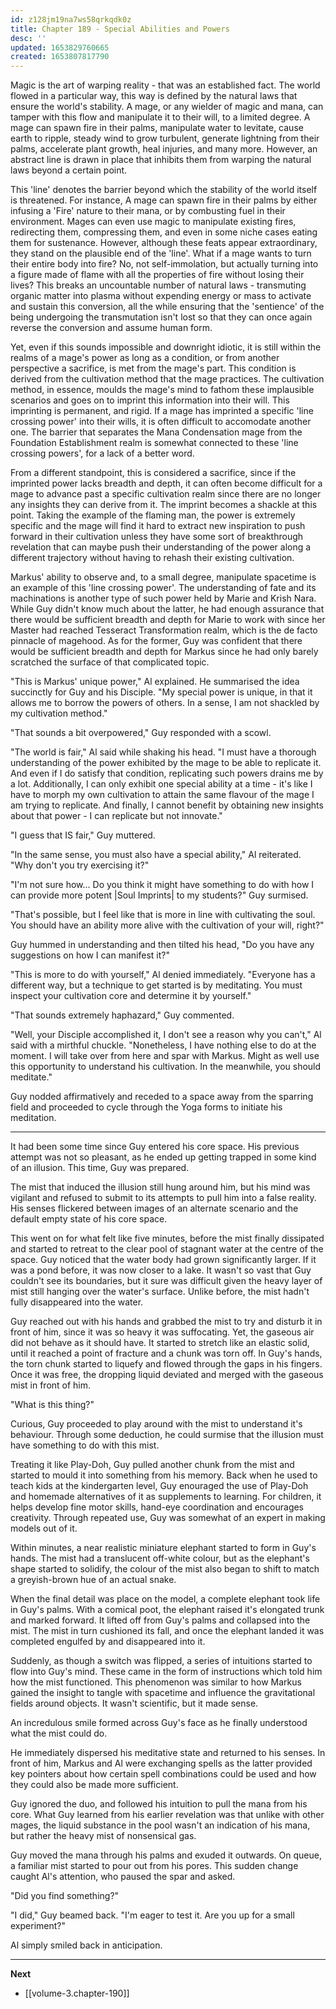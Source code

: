 ```yaml
---
id: z128jm19na7ws58qrkqdk0z
title: Chapter 189 - Special Abilities and Powers
desc: ''
updated: 1653829760665
created: 1653807817790
---
```


Magic is the art of warping reality - that was an established fact. The world flowed in a particular way, this way is defined by the natural laws that ensure the world's stability. A mage, or any wielder of magic and mana, can tamper with this flow and manipulate it to their will, to a limited degree. A mage can spawn fire in their palms, manipulate water to levitate, cause earth to ripple, steady wind to grow turbulent, generate lightning from their palms, accelerate plant growth, heal injuries, and many more. However, an abstract line is drawn in place that inhibits them from warping the natural laws beyond a certain point.

This 'line' denotes the barrier beyond which the stability of the world itself is threatened. For instance, A mage can spawn fire in their palms by either infusing a 'Fire' nature to their mana, or by combusting fuel in their environment. Mages can even use magic to manipulate existing fires, redirecting them, compressing them, and even in some niche cases eating them for sustenance. However, although these feats appear extraordinary, they stand on the plausible end of the 'line'. What if a mage wants to turn their entire body into fire? No, not self-immolation, but actually turning into a figure made of flame with all the properties of fire without losing their lives? This breaks an uncountable number of natural laws - transmuting organic matter into plasma without expending energy or mass to activate and sustain this conversion, all the while ensuring that the 'sentience' of the being undergoing the transmutation isn't lost so that they can once again reverse the conversion and assume human form.

Yet, even if this sounds impossible and downright idiotic, it is still within the realms of a mage's power as long as a condition, or from another perspective a sacrifice, is met from the mage's part. This condition is derived from the cultivation method that the mage practices. The cultivation method, in essence, moulds the mage's mind to fathom these implausible scenarios and goes on to imprint this information into their will. This imprinting is permanent, and rigid. If a mage has imprinted a specific 'line crossing power' into their wills, it is often difficult to accomodate another one. The barrier that separates the Mana Condensation mage from the Foundation Establishment realm is somewhat connected to these 'line crossing powers', for a lack of a better word.

From a different standpoint, this is considered a sacrifice, since if the imprinted power lacks breadth and depth, it can often become difficult for a mage to advance past a specific cultivation realm since there are no longer any insights they can derive from it. The imprint becomes a shackle at this point. Taking the example of the flaming man, the power is extremely specific and the mage will find it hard to extract new inspiration to push forward in their cultivation unless they have some sort of breakthrough revelation that can maybe push their understanding of the power along a different trajectory without having to rehash their existing cultivation.

Markus' ability to observe and, to a small degree, manipulate spacetime is an example of this 'line crossing power'. The understanding of fate and its machinations is another type of such power held by Marie and Krish Nara. While Guy didn't know much about the latter, he had enough assurance that there would be sufficient breadth and depth for Marie to work with since her Master had reached Tesseract Transformation realm, which is the de facto pinnacle of magehood. As for the former, Guy was confident that there would be sufficient breadth and depth for Markus since he had only barely scratched the surface of that complicated topic.

"This is Markus' unique power," Al explained. He summarised the idea succinctly for Guy and his Disciple. "My special power is unique, in that it allows me to borrow the powers of others. In a sense, I am not shackled by my cultivation method."

"That sounds a bit overpowered," Guy responded with a scowl.

"The world is fair," Al said while shaking his head. "I must have a thorough understanding of the power exhibited by the mage to be able to replicate it. And even if I do satisfy that condition, replicating such powers drains me by a lot. Additionally, I can only exhibit one special ability at a time - it's like I have to morph my own cultivation to attain the same flavour of the mage I am trying to replicate. And finally, I cannot benefit by obtaining new insights about that power - I can replicate but not innovate."

"I guess that IS fair," Guy muttered.

"In the same sense, you must also have a special ability," Al reiterated. "Why don't you try exercising it?"

"I'm not sure how... Do you think it might have something to do with how I can provide more potent |Soul Imprints| to my students?" Guy surmised.

"That's possible, but I feel like that is more in line with cultivating the soul. You should have an ability more alive with the cultivation of your will, right?"

Guy hummed in understanding and then tilted his head, "Do you have any suggestions on how I can manifest it?"

"This is more to do with yourself," Al denied immediately. "Everyone has a different way, but a technique to get started is by meditating. You must inspect your cultivation core and determine it by yourself."

"That sounds extremely haphazard," Guy commented.

"Well, your Disciple accomplished it, I don't see a reason why you can't," Al said with a mirthful chuckle. "Nonetheless, I have nothing else to do at the moment. I will take over from here and spar with Markus. Might as well use this opportunity to understand his cultivation. In the meanwhile, you should meditate."

Guy nodded affirmatively and receded to a space away from the sparring field and proceeded to cycle through the Yoga forms to initiate his meditation.

____

It had been some time since Guy entered his core space. His previous attempt was not so pleasant, as he ended up getting trapped in some kind of an illusion. This time, Guy was prepared.

The mist that induced the illusion still hung around him, but his mind was vigilant and refused to submit to its attempts to pull him into a false reality. His senses flickered between images of an alternate scenario and the default empty state of his core space.

This went on for what felt like five minutes, before the mist finally dissipated and started to retreat to the clear pool of stagnant water at the centre of the space. Guy noticed that the water body had grown significantly larger. If it was a pond before, it was now closer to a lake. It wasn't so vast that Guy couldn't see its boundaries, but it sure was difficult given the heavy layer of mist still hanging over the water's surface. Unlike before, the mist hadn't fully disappeared into the water.

Guy reached out with his hands and grabbed the mist to try and disturb it in front of him, since it was so heavy it was suffocating. Yet, the gaseous air did not behave as it should have. It started to stretch like an elastic solid, until it reached a point of fracture and a chunk was torn off. In Guy's hands, the torn chunk started to liquefy and flowed through the gaps in his fingers. Once it was free, the dropping liquid deviated and merged with the gaseous mist in front of him.

"What is this thing?"

Curious, Guy proceeded to play around with the mist to understand it's behaviour. Through some deduction, he could surmise that the illusion must have something to do with this mist.

Treating it like Play-Doh, Guy pulled another chunk from the mist and started to mould it into something from his memory. Back when he used to teach kids at the kindergarten level, Guy enouraged the use of Play-Doh and homemade alternatives of it as supplements to learning. For children, it helps develop fine motor skills, hand-eye coordination and encourages creativity. Through repeated use, Guy was somewhat of an expert in making models out of it.

Within minutes, a near realistic miniature elephant started to form in Guy's hands. The mist had a translucent off-white colour, but as the elephant's shape started to solidify, the colour of the mist also began to shift to match a greyish-brown hue of an actual snake.

When the final detail was place on the model, a complete elephant took life in Guy's palms. With a comical poot, the elephant raised it's elongated trunk and marked forward. It lifted off from Guy's palms and collapsed into the mist. The mist in turn cushioned its fall, and once the elephant landed it was completed engulfed by and disappeared into it.

Suddenly, as though a switch was flipped, a series of intuitions started to flow into Guy's mind. These came in the form of instructions which told him how the mist functioned. This phenomenon was similar to how Markus gained the insight to tangle with spacetime and influence the gravitational fields around objects. It wasn't scientific, but it made sense.

An incredulous smile formed across Guy's face as he finally understood what the mist could do.

He immediately dispersed his meditative state and returned to his senses. In front of him, Markus and Al were exchanging spells as the latter provided key pointers about how certain spell combinations could be used and how they could also be made more sufficient.

Guy ignored the duo, and followed his intuition to pull the mana from his core. What Guy learned from his earlier revelation was that unlike with other mages, the liquid substance in the pool wasn't an indication of his mana, but rather the heavy mist of nonsensical gas.

Guy moved the mana through his palms and exuded it outwards. On queue, a familiar mist started to pour out from his pores. This sudden change caught Al's attention, who paused the spar and asked.

"Did you find something?"

"I did," Guy beamed back. "I'm eager to test it. Are you up for a small experiment?"

Al simply smiled back in anticipation.

____

**Next**
* [[volume-3.chapter-190]]